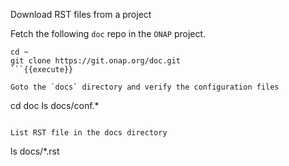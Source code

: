 Download RST files from a project

Fetch the following `doc` repo in the `ONAP` project.

```
cd ~
git clone https://git.onap.org/doc.git
```{{execute}}

Goto the `docs` directory and verify the configuration files

```
cd doc
ls docs/conf.*
```{{execute}}

List RST file in the docs directory

```
ls docs/*.rst
```{{execute}}


